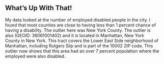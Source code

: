 ## What’s Up With That! 
My data looked at the number of employed disabled people in the city. I found that most counties are close to having less than 1 percent chance of having a disability. The outlier here was New York County. The outlier is also (GEOID: 36061001402) and it is located in Manhattan, New York County in New York. This tract covers the Lower East Side neighborhood of Manhattan, including Rutgers Slip and is part of the 10002 ZIP code.
This outlier now shows that this area had an over 7 percent population where the employed were also disabled. 

